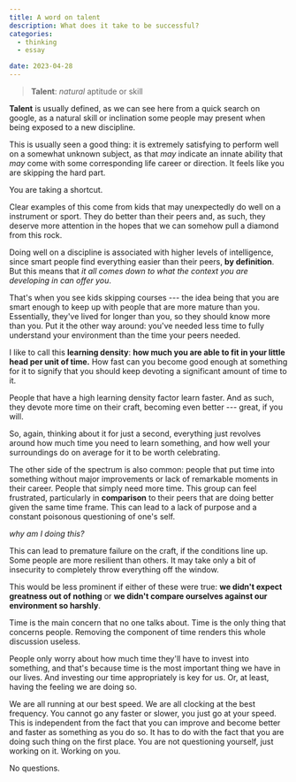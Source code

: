 ```yaml
---
title: A word on talent
description: What does it take to be successful?
categories:
  - thinking
  - essay

date: 2023-04-28
---
```


<script>
import Talent from '$lib/components/posts/Talent.svelte'
import Clock from '$lib/components/posts/Clock.svelte'
</script>

<Talent/>

> **Talent**: _natural_ aptitude or skill

**Talent** is usually defined, as we can see here from a quick search on google, as a natural skill or inclination some people may present when being exposed to a new discipline.

This is usually seen a good thing: it is extremely satisfying to perform well on a somewhat unknown subject, as that _may_ indicate an innate ability that _may_ come with some corresponding life career or direction. It feels like you are skipping the hard part.

<div class="text-center font-bold">You are taking a shortcut.</div>

Clear examples of this come from kids that may unexpectedly do well on a instrument or sport. They do better than their peers and, as such, they deserve more attention in the hopes that we can somehow pull a diamond from this rock.

Doing well on a discipline is associated with higher levels of intelligence, since smart people find everything easier than their peers, **by definition**. But this means that _it all comes down to what the context you are developing in can offer you_.

That's when you see kids skipping courses --- the idea being that you are smart enough to keep up with people that are more mature than you. Essentially, they've lived for longer than you, so they should know more than you. Put it the other way around: you've needed less time to fully understand your environment than the time your peers needed.

I like to call this **learning density**: **how much you are able to fit in your little head per unit of time.** How fast can you become good enough at something for it to signify that you should keep devoting a significant amount of time to it.

People that have a high learning density factor learn faster. And as such, they devote more time on their craft, becoming even better --- great, if you will.

So, again, thinking about it for just a second, everything just revolves around how much time you need to learn something, and how well your surroundings do on average for it to be worth celebrating.

The other side of the spectrum is also common: people that put time into something without major improvements or lack of remarkable moments in their career. People that simply need more time. This group can feel frustrated, particularly in **comparison** to their peers that are doing better given the same time frame. This can lead to a lack of purpose and a constant poisonous questioning of one's self.

<div class="text-center font-bold"><em>why am I doing this?</em></div>

This can lead to premature failure on the craft, if the conditions line up. Some people are more resilient than others. It may take only a bit of insecurity to completely throw everything off the window.

This would be less prominent if either of these were true: **we didn't expect greatness out of nothing** or **we didn't compare ourselves against our environment so harshly**.

<Clock/>

Time is the main concern that no one talks about. Time is the only thing that concerns people. Removing the component of time renders this whole discussion useless.

People only worry about how much time they'll have to invest into something, and that's because time is the most important thing we have in our lives. And investing our time appropriately is key for us. Or, at least, having the feeling we are doing so.

We are all running at our best speed. We are all clocking at the best frequency. You cannot go any faster or slower, you just go at your speed. This is independent from the fact that you can improve and become better and faster as something as you do so. It has to do with the fact that you are doing such thing on the first place. You are not questioning yourself, just working on it. Working on you.

<div class="text-center">No questions.</div>
